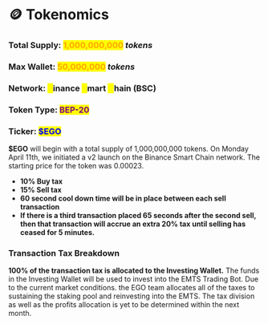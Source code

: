 # 🪙 Tokenomics

### Total Supply: <mark style="color:orange;">1,000,000,000</mark> _tokens_

### Max Wallet: <mark style="color:orange;">50,000,000</mark> _tokens_

### Network: <mark style="color:yellow;">B</mark>inance <mark style="color:yellow;">S</mark>mart <mark style="color:yellow;">C</mark>hain <mark style="color:purple;"></mark> (BSC)&#x20;

### Token Type: <mark style="color:purple;">BEP-20</mark>&#x20;

### Ticker: <mark style="color:blue;">$EGO</mark>

**$EGO** will begin with a total supply of 1,000,000,000 tokens. On Monday April 11th, we initiated a v2 launch on the Binance Smart Chain network. The starting price for the token was 0.00023.&#x20;

* **10% Buy tax**&#x20;
* **15% Sell tax**&#x20;
* **60 second cool down time will be in place between each sell transaction**
* **If there is a third transaction placed 65 seconds after the second sell, then that transaction will accrue an extra 20% tax until selling has ceased for 5 minutes.**

### Transaction Tax Breakdown

**100% of the transaction tax is allocated to the Investing Wallet.** The funds in the Investing Wallet will be used to invest into the EMTS Trading Bot. Due to the current market conditions. the EGO team allocates all of the taxes to sustaining the staking pool and reinvesting into the EMTS. The tax division as well as the profits allocation is yet to be determined within the next month.&#x20;
